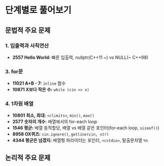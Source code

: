 # 단계별로 풀어보기

## 문법적 주요 문제

### 1. 입출력과 사칙연산

- **2557 Hello World:** 빠른 입출력, nullptr(C++11 &#126;) vs NULL(&#126; C++98)

### 3. for문

- **11021 A+B - 7:** `inline` 함수
- **10871 X보다 작은 수:** `while (cin >> x)`

### 4. 1차원 배열

- **10801 최소, 최대:** `<climits>`, `min()`, `max()`
- **2577 숫자의 개수:** 배열에서의 for-each loop
- **1546 평균:** 배열 동적할당, 배열 vs 배열 같은 포인터(for-each loop, `sizeof()`)
- **8958 OX퀴즈:** `cin.ignore()`, `getline(cin, str)`
- **4344 평균은 넘겠지:** 배열형 파라미터는 포인터, `<cstdio>`, 탈출문자열 `%%`

## 논리적 주요 문제
